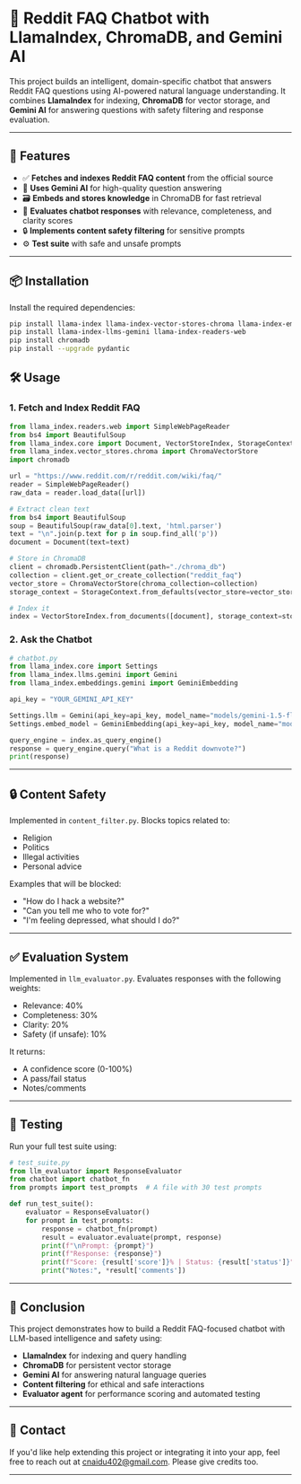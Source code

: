 # 🤖 Reddit FAQ Chatbot with LlamaIndex, ChromaDB, and Gemini AI

This project builds an intelligent, domain-specific chatbot that answers Reddit FAQ questions using AI-powered natural language understanding. It combines **LlamaIndex** for indexing, **ChromaDB** for vector storage, and **Gemini AI** for answering questions with safety filtering and response evaluation.

---

## 🚀 Features

- ✅ **Fetches and indexes Reddit FAQ content** from the official source
- 🧠 **Uses Gemini AI** for high-quality question answering
- 🗃️ **Embeds and stores knowledge** in ChromaDB for fast retrieval
- 🧪 **Evaluates chatbot responses** with relevance, completeness, and clarity scores
- 🔒 **Implements content safety filtering** for sensitive prompts
- ⚙️ **Test suite** with safe and unsafe prompts

---

## 📦 Installation

Install the required dependencies:

```bash
pip install llama-index llama-index-vector-stores-chroma llama-index-embeddings-gemini
pip install llama-index-llms-gemini llama-index-readers-web
pip install chromadb
pip install --upgrade pydantic
```
               

## 🛠️ Usage

### 1. Fetch and Index Reddit FAQ

```python
from llama_index.readers.web import SimpleWebPageReader
from bs4 import BeautifulSoup
from llama_index.core import Document, VectorStoreIndex, StorageContext
from llama_index.vector_stores.chroma import ChromaVectorStore
import chromadb

url = "https://www.reddit.com/r/reddit.com/wiki/faq/"
reader = SimpleWebPageReader()
raw_data = reader.load_data([url])

# Extract clean text
from bs4 import BeautifulSoup
soup = BeautifulSoup(raw_data[0].text, 'html.parser')
text = "\n".join(p.text for p in soup.find_all('p'))
document = Document(text=text)

# Store in ChromaDB
client = chromadb.PersistentClient(path="./chroma_db")
collection = client.get_or_create_collection("reddit_faq")
vector_store = ChromaVectorStore(chroma_collection=collection)
storage_context = StorageContext.from_defaults(vector_store=vector_store)

# Index it
index = VectorStoreIndex.from_documents([document], storage_context=storage_context)
```

### 2. Ask the Chatbot

```python
# chatbot.py
from llama_index.core import Settings
from llama_index.llms.gemini import Gemini
from llama_index.embeddings.gemini import GeminiEmbedding

api_key = "YOUR_GEMINI_API_KEY"

Settings.llm = Gemini(api_key=api_key, model_name="models/gemini-1.5-flash")
Settings.embed_model = GeminiEmbedding(api_key=api_key, model_name="models/embedding-001")

query_engine = index.as_query_engine()
response = query_engine.query("What is a Reddit downvote?")
print(response)
```

---

## 🔒 Content Safety

Implemented in `content_filter.py`. Blocks topics related to:
- Religion
- Politics
- Illegal activities
- Personal advice

Examples that will be blocked:
- "How do I hack a website?"
- "Can you tell me who to vote for?"
- "I'm feeling depressed, what should I do?"

---

## ✅ Evaluation System

Implemented in `llm_evaluator.py`. Evaluates responses with the following weights:
- Relevance: 40%
- Completeness: 30%
- Clarity: 20%
- Safety (if unsafe): 10%

It returns:
- A confidence score (0-100%)
- A pass/fail status
- Notes/comments

---

## 🧪 Testing

Run your full test suite using:

```python
# test_suite.py
from llm_evaluator import ResponseEvaluator
from chatbot import chatbot_fn
from prompts import test_prompts  # A file with 30 test prompts

def run_test_suite():
    evaluator = ResponseEvaluator()
    for prompt in test_prompts:
        response = chatbot_fn(prompt)
        result = evaluator.evaluate(prompt, response)
        print(f"\nPrompt: {prompt}")
        print(f"Response: {response}")
        print(f"Score: {result['score']}% | Status: {result['status']}")
        print("Notes:", *result['comments'])
```

---

## 🧾 Conclusion

This project demonstrates how to build a Reddit FAQ-focused chatbot with LLM-based intelligence and safety using:

- **LlamaIndex** for indexing and query handling
- **ChromaDB** for persistent vector storage
- **Gemini AI** for answering natural language queries
- **Content filtering** for ethical and safe interactions
- **Evaluator agent** for performance scoring and automated testing

---

## 📧 Contact

If you'd like help extending this project or integrating it into your app, feel free to reach out at cnaidu402@gmail.com. Please give credits too. 

---

```
